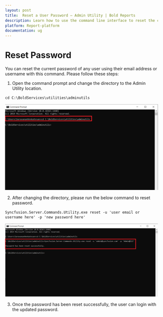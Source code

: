 ```yaml
---
layout: post
title:  Reset a User Password – Admin Utility | Bold Reports
description: Learn how to use the command line interface to reset the current password of any user in Bold Reports Enterprise using their email address or user name.
platform: Report-platform
documentation: ug
---
```


# Reset Password

You can reset the current password of any user using their email address or username with this command. Please follow these steps:
   
1. Open the command prompt and change the directory to the Admin Utility location.  
~~~
cd C:\BoldServices\utilities\adminutils
~~~
![command](/static/assets/on-premise/images/tenant-management/admin-utility/cmdforutils-1.png)
 
2. After changing the directory, please run the below command to reset password.  
~~~
Syncfusion.Server.Commands.Utility.exe reset -u 'user email or username here' -p 'new password here'
~~~  
![reset-command](/static/assets/on-premise/images/tenant-management/admin-utility/resetcmd-1.png) 

3. Once the password has been reset successfully, the user can login with the updated password.
